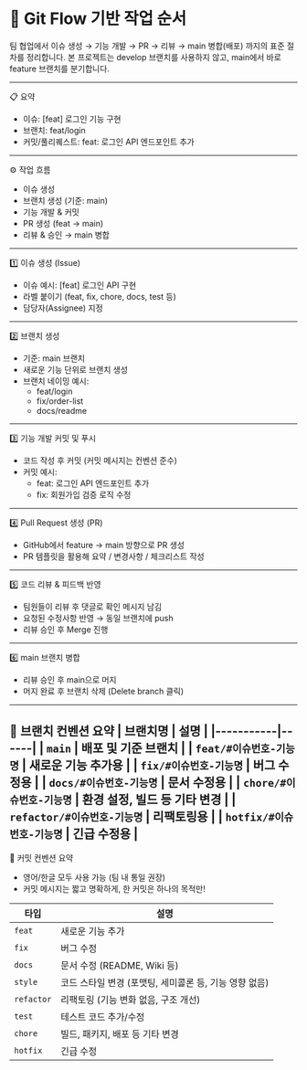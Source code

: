 # 🚀 Git Flow 기반 작업 순서

팀 협업에서 이슈 생성 → 기능 개발 → PR → 리뷰 → main 병합(배포) 까지의 표준 절차를 정리합니다.
본 프로젝트는 develop 브랜치를 사용하지 않고, main에서 바로 feature 브랜치를 분기합니다.

---
📋 요약
- 이슈: [feat] 로그인 기능 구현
- 브랜치: feat/login
- 커밋/풀리퀘스트: feat: 로그인 API 엔드포인트 추가
---
⚙️ 작업 흐름
- 이슈 생성
- 브랜치 생성 (기준: main)
- 기능 개발 & 커밋
- PR 생성 (feat → main)
- 리뷰 & 승인 → main 병합
---
1️⃣ 이슈 생성 (Issue)
- 이슈 예시: [feat] 로그인 API 구현
- 라벨 붙이기 (feat, fix, chore, docs, test 등)
- 담당자(Assignee) 지정
---
2️⃣ 브랜치 생성
- 기준: main 브랜치
- 새로운 기능 단위로 브랜치 생성
- 브랜치 네이밍 예시:
  - feat/login
  - fix/order-list
  - docs/readme
---
3️⃣ 기능 개발 커밋 및 푸시
- 코드 작성 후 커밋 (커밋 메시지는 컨벤션 준수)
- 커밋 예시:
  - feat: 로그인 API 엔드포인트 추가
  - fix: 회원가입 검증 로직 수정
---
4️⃣ Pull Request 생성 (PR)
- GitHub에서 feature → main 방향으로 PR 생성
- PR 템플릿을 활용해 요약 / 변경사항 / 체크리스트 작성
---
5️⃣ 코드 리뷰 & 피드백 반영
- 팀원들이 리뷰 후 댓글로 확인 메시지 남김
- 요청된 수정사항 반영 → 동일 브랜치에 push
- 리뷰 승인 후 Merge 진행
---
6️⃣ main 브랜치 병합
- 리뷰 승인 후 main으로 머지
- 머지 완료 후 브랜치 삭제 (Delete branch 클릭)
--- 
📘 브랜치 컨벤션 요약
| 브랜치명 | 설명 |
|-----------|------|
| `main` | 배포 및 기준 브랜치 |
| `feat/#이슈번호-기능명` | 새로운 기능 추가용 |
| `fix/#이슈번호-기능명` | 버그 수정용 |
| `docs/#이슈번호-기능명` | 문서 수정용 |
| `chore/#이슈번호-기능명` | 환경 설정, 빌드 등 기타 변경 |
| `refactor/#이슈번호-기능명` | 리팩토링용 |
| `hotfix/#이슈번호-기능명` | 긴급 수정용 |
---
📘 커밋 컨벤션 요약
- 영어/한글 모두 사용 가능 (팀 내 통일 권장)
- 커밋 메시지는 짧고 명확하게, 한 커밋은 하나의 목적만!

| 타입 | 설명 |
|------|------|
| `feat` | 새로운 기능 추가 |
| `fix` | 버그 수정 |
| `docs` | 문서 수정 (README, Wiki 등) |
| `style` | 코드 스타일 변경 (포맷팅, 세미콜론 등, 기능 영향 없음) |
| `refactor` | 리팩토링 (기능 변화 없음, 구조 개선) |
| `test` | 테스트 코드 추가/수정 |
| `chore` | 빌드, 패키지, 배포 등 기타 변경 |
| `hotfix` | 긴급 수정 |
